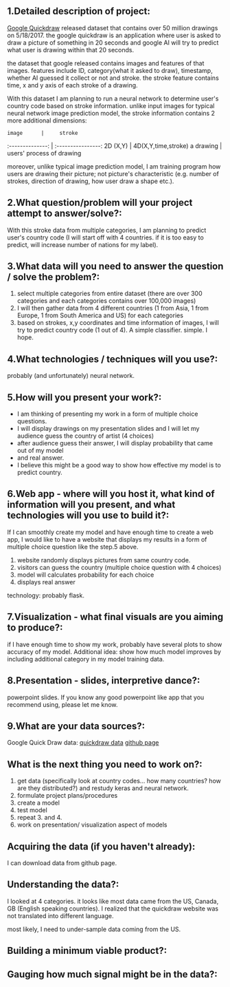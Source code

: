 ## 1.Detailed description of project:

[Google Quickdraw](https://quickdraw.withgoogle.com/data) released dataset that contains over 50 million drawings on 5/18/2017.
the google quickdraw is an application where user is asked to draw a picture of something in 20 seconds and google AI will try to predict what user is drawing within that 20 seconds.

the dataset that google released contains images and features of that images.
features include ID, category(what it asked to draw), timestamp, whether AI guessed it collect or not and stroke. the stroke feature contains time, x and y axis of each stroke of a drawing.

With this dataset I am planning to run a neural network to determine user's country code based on stroke information. unlike input images for typical neural network image prediction model, the stroke information contains 2 more additional dimensions:

    image      |     stroke
:--------------: | :----------------:
    2D (X,Y)   | 4D(X,Y,time,stroke)
   a drawing   | users' process of drawing

moreover, unlike typical image prediction model, I am training program how users are drawing their picture; not picture's characteristic (e.g. number of strokes, direction of drawing, how user draw a shape etc.).

## 2.What question/problem will your project attempt to answer/solve?:
With this stroke data from multiple categories, I am planning to predict user's country code (I will start off with 4 countries. if it is too easy to predict, will increase number of nations for my label).

## 3.What data will you need to answer the question / solve the problem?:
1. select multiple categories from entire dataset (there are over 300 categories and each categories contains over 100,000 images)
2. I will then gather data from 4 different countries (1 from Asia, 1 from Europe, 1 from South America and US) for each categories
3. based on strokes, x,y coordinates and time information of images, I will try to predict country code (1 out of 4). A simple classifier. simple. I hope.

## 4.What technologies / techniques will you use?:
probably (and unfortunately) neural network.

## 5.How will you present your work?:
- I am thinking of presenting my work in a form of multiple choice questions.
- I will display drawings on my presentation slides and I will let my audience guess the country of artist (4 choices)
- after audience guess their answer, I will display probability that came out of my model
- and real answer.
- I believe this might be a good way to show how effective my model is to predict country.

## 6.Web app - where will you host it, what kind of information will you present, and what technologies will you use to build it?:
If I can smoothly create my model and have enough time to create a web app, I would like to have a website that displays my results in a form of multiple choice question like the step.5 above.
1. website randomly displays pictures from same country code.
2. visitors can guess the country (multiple choice question with 4 choices)
3. model will calculates probability for each choice
4. displays real answer

technology: probably flask.

## 7.Visualization - what final visuals are you aiming to produce?:
if I have enough time to show my work, probably have several plots to show accuracy of my model.
Additional idea: show how much model improves by including additional category in my model training data.

## 8.Presentation - slides, interpretive dance?:
powerpoint slides. If you know any good powerpoint like app that you recommend using, please let me know.

## 9.What are your data sources?:
Google Quick Draw data:
[quickdraw data](https://quickdraw.withgoogle.com/data)
[github page](https://github.com/googlecreativelab/quickdraw-dataset)

## What is the next thing you need to work on?:

1. get data (specifically look at country codes... how many countries? how are they distributed?) and restudy keras and neural network.
2. formulate project plans/procedures
3. create a model
4. test model
5. repeat 3. and 4.
6. work on presentation/ visualization aspect of models

## Acquiring the data (if you haven't already):
I can download data from github page.

## Understanding the data?:
I looked at 4 categories. it looks like most data came from the US, Canada, GB (English speaking countries). I realized that the quickdraw website was not translated into different language.

most likely, I need to under-sample data coming from the US.

## Building a minimum viable product?:

## Gauging how much signal might be in the data?:
